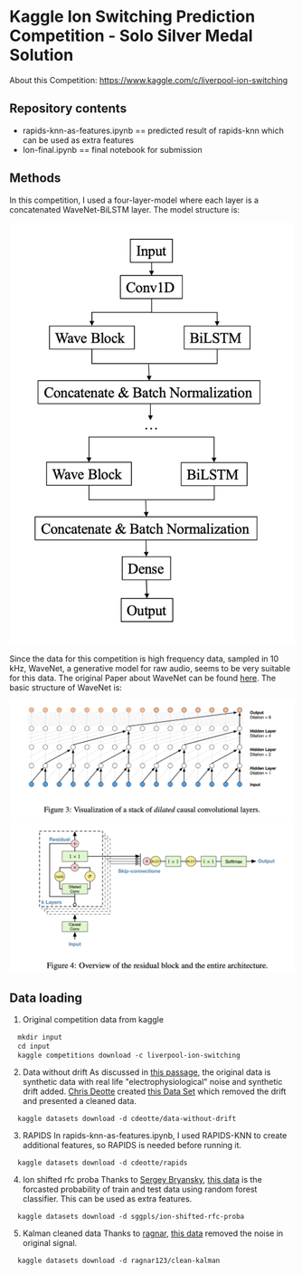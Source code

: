 # Kaggle Ion Switching Prediction Competition - Solo Silver Medal Solution
About this Competition: https://www.kaggle.com/c/liverpool-ion-switching
## Repository contents
* rapids-knn-as-features.ipynb == predicted result of rapids-knn which can be used as extra features
* Ion-final.ipynb == final notebook for submission
## Methods
In this competition, I used a four-layer-model where each layer is a concatenated WaveNet-BiLSTM layer. The model structure is:

<p align="middle">
  <img src="img/Ion_Model_Structure.png" heights="5"/>
</p>

Since the data for this competition is high frequency data, sampled in 10 kHz, WaveNet, a generative model for raw audio, seems to be very suitable for this data. The original Paper about WaveNet can be found [here](https://arxiv.org/pdf/1609.03499.pdf). The basic structure of WaveNet is: 

<p align="middle">
  <img src="img/WaveNet-1.png" heights="20"/>
  <img src="img/WaveNet-2.png" heights="20"/>
</p>

## Data loading
1. Original competition data from kaggle
```
  mkdir input
  cd input
  kaggle competitions download -c liverpool-ion-switching
```
2. Data without drift
As discussed in [this passage](https://www.kaggle.com/c/liverpool-ion-switching/discussion/133874), the original data is synthetic data with real life "electrophysiological" noise and synthetic drift added. [Chris Deotte](https://www.kaggle.com/cdeotte) created [this Data Set](https://www.kaggle.com/cdeotte/data-without-drift) which removed the drift and presented a cleaned data.
```
  kaggle datasets download -d cdeotte/data-without-drift
```
3. RAPIDS
In rapids-knn-as-features.ipynb, I used RAPIDS-KNN to create additional features, so RAPIDS is needed before running it.
```
  kaggle datasets download -d cdeotte/rapids
```
4. Ion shifted rfc proba
Thanks to [Sergey Bryansky](https://www.kaggle.com/sggpls/competitions), [this data](https://www.kaggle.com/sggpls/ion-shifted-rfc-proba) is the forcasted probability of train and test data using random forest classifier. This can be used as extra features.
```
  kaggle datasets download -d sggpls/ion-shifted-rfc-proba
```
5. Kalman cleaned data
Thanks to [ragnar](https://www.kaggle.com/ragnar123), [this data](https://www.kaggle.com/ragnar123/clean-kalman) removed the noise in original signal.
```
  kaggle datasets download -d ragnar123/clean-kalman
```
